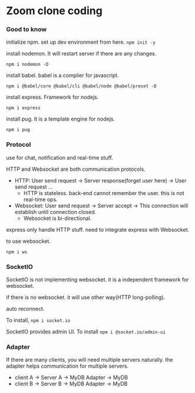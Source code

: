 # Zoom clone coding

### Good to know

initialize npm. set up dev environment from here.
`npm init -y`

install nodemon. It will restart server if there are any changes.

`npm i nodemon -D`

install babel. babel is a complier for javascript.

`npm i @babel/core @babel/cli @babel/node @babel/preset -D`

install express. Framework for nodejs.

`npm i express`

install pug. It is a template engine for nodejs.

`npm i pug`

### Protocol

use for chat, notification and real-time stuff.

HTTP and Websocket are both communication protocols.

- HTTP: User send request -> Server response(forget user here) -> User send request ...
  - HTTP is stateless. back-end cannot remember the user. this is not real-time ops.
- Websocket: User send request -> Server accept -> This connection will establish until connection closed.
  - Websocket is bi-directional.

express only handle HTTP stuff. need to integrate express with Websocket.

to use websocket.

`npm i ws`

### SocketIO

SocketIO is not implementing websocket. it is a independent framework for websocket.

if there is no websocket. it will use other way(HTTP long-polling).

auto reconnect.

To install, `npm i socket.io`

SocketIO provides admin UI. To install `npm i @socket.io/admin-ui`

### Adapter

If there are many clients, you will need multiple servers naturally. the adapter helps communication for multiple servers.

- client A -> Server A -> MyDB Adapter -> MyDB
- client B -> Server B -> MyDB Adapter -> MyDB
